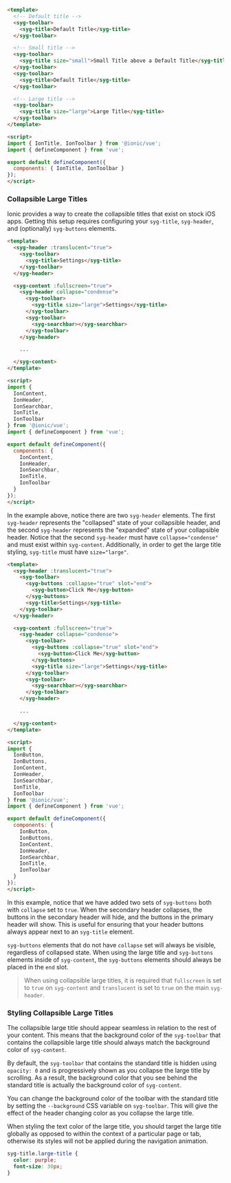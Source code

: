 ```html
<template>
  <!-- Default title -->
  <syg-toolbar>
    <syg-title>Default Title</syg-title>
  </syg-toolbar>

  <!-- Small title -->
  <syg-toolbar>
    <syg-title size="small">Small Title above a Default Title</syg-title>
  </syg-toolbar>
  <syg-toolbar>
    <syg-title>Default Title</syg-title>
  </syg-toolbar>

  <!-- Large title -->
  <syg-toolbar>
    <syg-title size="large">Large Title</syg-title>
  </syg-toolbar>
</template>

<script>
import { IonTitle, IonToolbar } from '@ionic/vue';
import { defineComponent } from 'vue';

export default defineComponent({
  components: { IonTitle, IonToolbar }
});
</script>
```

### Collapsible Large Titles

Ionic provides a way to create the collapsible titles that exist on stock iOS apps. Getting this setup requires configuring your `syg-title`, `syg-header`, and (optionally) `syg-buttons` elements.

```html
<template>
  <syg-header :translucent="true">
    <syg-toolbar>
      <syg-title>Settings</syg-title>
    </syg-toolbar>
  </syg-header>

  <syg-content :fullscreen="true">
    <syg-header collapse="condense">
      <syg-toolbar>
        <syg-title size="large">Settings</syg-title>
      </syg-toolbar>
      <syg-toolbar>
        <syg-searchbar></syg-searchbar>
      </syg-toolbar>
    </syg-header>

    ...

  </syg-content>
</template>

<script>
import { 
  IonContent, 
  IonHeader, 
  IonSearchbar, 
  IonTitle, 
  IonToolbar
} from '@ionic/vue';
import { defineComponent } from 'vue';

export default defineComponent({
  components: {
    IonContent, 
    IonHeader, 
    IonSearchbar, 
    IonTitle, 
    IonToolbar
  }
});
</script>
```

In the example above, notice there are two `syg-header` elements. The first `syg-header` represents the "collapsed" state of your collapsible header, and the second `syg-header` represents the "expanded" state of your collapsible header. Notice that the second `syg-header` must have `collapse="condense"` and must exist within `syg-content`. Additionally, in order to get the large title styling, `syg-title` must have `size="large"`.

```html
<template>
  <syg-header :translucent="true">
    <syg-toolbar>
      <syg-buttons :collapse="true" slot="end">
        <syg-button>Click Me</syg-button>
      </syg-buttons>
      <syg-title>Settings</syg-title>
    </syg-toolbar>
  </syg-header>

  <syg-content :fullscreen="true">
    <syg-header collapse="condense">
      <syg-toolbar>
        <syg-buttons :collapse="true" slot="end">
          <syg-button>Click Me</syg-button>
        </syg-buttons>
        <syg-title size="large">Settings</syg-title>
      </syg-toolbar>
      <syg-toolbar>
        <syg-searchbar></syg-searchbar>
      </syg-toolbar>
    </syg-header>

    ...

  </syg-content>
</template>

<script>
import { 
  IonButton,
  IonButtons,
  IonContent, 
  IonHeader, 
  IonSearchbar, 
  IonTitle, 
  IonToolbar
} from '@ionic/vue';
import { defineComponent } from 'vue';

export default defineComponent({
  components: {
    IonButton,
    IonButtons,
    IonContent, 
    IonHeader, 
    IonSearchbar, 
    IonTitle, 
    IonToolbar
  }
});
</script>
```

In this example, notice that we have added two sets of `syg-buttons` both with `collapse` set to `true`. When the secondary header collapses, the buttons in the secondary header will hide, and the buttons in the primary header will show. This is useful for ensuring that your header buttons always appear next to an `syg-title` element.

`syg-buttons` elements that do not have `collapse` set will always be visible, regardless of collapsed state. When using the large title and `syg-buttons` elements inside of `syg-content`, the `syg-buttons` elements should always be placed in the `end` slot.

> When using collapsible large titles, it is required that `fullscreen` is set to `true` on `syg-content` and `translucent` is set to `true` on the main `syg-header`.

### Styling Collapsible Large Titles

The collapsible large title should appear seamless in relation to the rest of your content. This means that the background color of the `syg-toolbar` that contains the collapsible large title should always match the background color of `syg-content`. 

By default, the `syg-toolbar` that contains the standard title is hidden using `opacity: 0` and is progressively shown as you collapse the large title by scrolling. As a result, the background color that you see behind the standard title is actually the background color of `syg-content`.

You can change the background color of the toolbar with the standard title by setting the `--background` CSS variable on `syg-toolbar`. This will give the effect of the header changing color as you collapse the large title.

When styling the text color of the large title, you should target the large title globally as opposed to within the context of a particular page or tab, otherwise its styles will not be applied during the navigation animation.

```css
syg-title.large-title {
  color: purple;
  font-size: 30px;
}
```